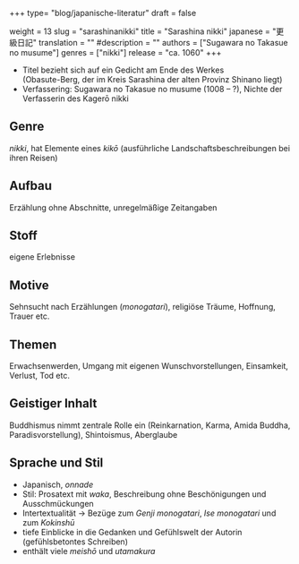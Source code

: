 +++
type= "blog/japanische-literatur"
draft = false

weight = 13
slug = "sarashinanikki"
title = "Sarashina nikki"
japanese = "更級日記"
translation = ""
#description = ""
authors = ["Sugawara no Takasue no musume"]
genres = ["nikki"]
release = "ca. 1060"
+++

- Titel bezieht sich auf ein Gedicht am Ende des Werkes  
  (Obasute-Berg, der im Kreis Sarashina der alten Provinz Shinano liegt)
- Verfassering: Sugawara no Takasue no musume (1008 – ?), Nichte der Verfasserin des Kagerō nikki
## Genre

_nikki_, hat Elemente eines _kikō_ (ausführliche Landschaftsbeschreibungen bei ihren Reisen)

## Aufbau

Erzählung ohne Abschnitte, unregelmäßige Zeitangaben

## Stoff

eigene Erlebnisse

## Motive

Sehnsucht nach Erzählungen (_monogatari_), religiöse Träume, Hoffnung, Trauer etc.

## Themen

Erwachsenwerden, Umgang mit eigenen Wunschvorstellungen, Einsamkeit, Verlust, Tod etc.

## Geistiger Inhalt

Buddhismus nimmt zentrale Rolle ein (Reinkarnation, Karma, Amida Buddha, Paradisvorstellung), Shintoismus, Aberglaube

## Sprache und Stil

- Japanisch, _onnade_
- Stil: Prosatext mit _waka_, Beschreibung ohne Beschönigungen und Ausschmückungen
- Intertextualität -> Bezüge zum _Genji monogatari_, _Ise monogatari_ und zum _Kokinshū_
- tiefe Einblicke in die Gedanken und Gefühlswelt der Autorin (gefühlsbetontes Schreiben)
- enthält viele _meishō_ und _utamakura_
